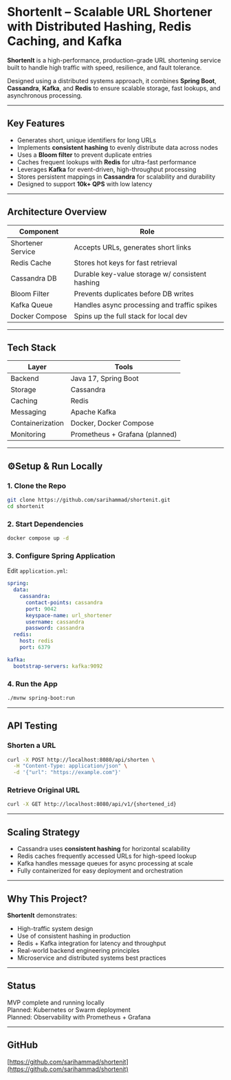 # ShortenIt – Scalable URL Shortener with Distributed Hashing, Redis Caching, and Kafka

**ShortenIt** is a high-performance, production-grade URL shortening service built to handle high traffic with speed, resilience, and fault tolerance.  

Designed using a distributed systems approach, it combines **Spring Boot**, **Cassandra**, **Kafka**, and **Redis** to ensure scalable storage, fast lookups, and asynchronous processing.

---

## Key Features

- Generates short, unique identifiers for long URLs  
- Implements **consistent hashing** to evenly distribute data across nodes  
- Uses a **Bloom filter** to prevent duplicate entries  
- Caches frequent lookups with **Redis** for ultra-fast performance  
- Leverages **Kafka** for event-driven, high-throughput processing  
- Stores persistent mappings in **Cassandra** for scalability and durability  
- Designed to support **10k+ QPS** with low latency  

---

## Architecture Overview

| Component           | Role                                           |
|---------------------|------------------------------------------------|
| Shortener Service   | Accepts URLs, generates short links            |
| Redis Cache         | Stores hot keys for fast retrieval             |
| Cassandra DB        | Durable key-value storage w/ consistent hashing |
| Bloom Filter        | Prevents duplicates before DB writes           |
| Kafka Queue         | Handles async processing and traffic spikes    |
| Docker Compose      | Spins up the full stack for local dev          |

---

## Tech Stack

| Layer           | Tools                          |
|----------------|----------------------------------|
| Backend         | Java 17, Spring Boot             |
| Storage         | Cassandra                        |
| Caching         | Redis                            |
| Messaging       | Apache Kafka                     |
| Containerization| Docker, Docker Compose           |
| Monitoring      | Prometheus + Grafana (planned)   |

---

## ⚙Setup & Run Locally

### 1. Clone the Repo

```bash
git clone https://github.com/sarihammad/shortenit.git  
cd shortenit
```

### 2. Start Dependencies

```bash
docker compose up -d
```

### 3. Configure Spring Application

Edit `application.yml`:

```yaml
spring:
  data:
    cassandra:
      contact-points: cassandra
      port: 9042
      keyspace-name: url_shortener
      username: cassandra
      password: cassandra
  redis:
    host: redis
    port: 6379

kafka:
  bootstrap-servers: kafka:9092
```

### 4. Run the App

```bash
./mvnw spring-boot:run
```

---

## API Testing

### Shorten a URL

```bash
curl -X POST http://localhost:8080/api/shorten \
  -H "Content-Type: application/json" \
  -d '{"url": "https://example.com"}'
```

### Retrieve Original URL

```bash
curl -X GET http://localhost:8080/api/v1/{shortened_id}
```

---

## Scaling Strategy

- Cassandra uses **consistent hashing** for horizontal scalability  
- Redis caches frequently accessed URLs for high-speed lookup  
- Kafka handles message queues for async processing at scale  
- Fully containerized for easy deployment and orchestration

---

## Why This Project?

**ShortenIt** demonstrates:
- High-traffic system design  
- Use of consistent hashing in production  
- Redis + Kafka integration for latency and throughput  
- Real-world backend engineering principles  
- Microservice and distributed systems best practices

---

## Status

MVP complete and running locally  
Planned: Kubernetes or Swarm deployment  
Planned: Observability with Prometheus + Grafana  

---

## GitHub

[https://github.com/sarihammad/shortenit](https://github.com/sarihammad/shortenit)
